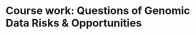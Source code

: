 # Course work: Questions of Genomic Data Risks & Opportunities


<!---
- a comment about your own stance regarding the use of your genome data for healthcare / lifestyle ... purposes (would you? where/when? limitations?)
- an example (e.g. w/ reference to an article or slide) that influenced or mirrors your opinion
-->
